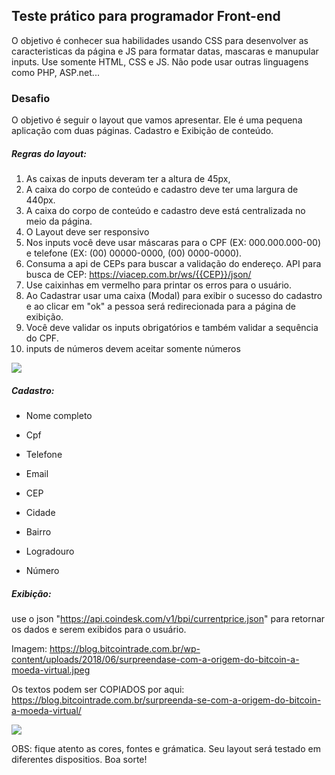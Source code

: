 ## Teste prático para programador Front-end

O objetivo é conhecer sua habilidades usando CSS para desenvolver as caracteristicas da página e JS para formatar datas, mascaras e manupular inputs. Use somente HTML, CSS e JS. Não pode usar outras linguagens como PHP, ASP.net...

### Desafio

O objetivo é seguir o layout que vamos apresentar. Ele é uma pequena aplicação com duas páginas. Cadastro e Exibição de conteúdo.



##### Regras do layout:

1. As caixas de inputs deveram ter a altura de 45px, 
2. A caixa do corpo de conteúdo e cadastro deve ter uma largura de 440px. 
3. A caixa do corpo de conteúdo e cadastro deve está centralizada no meio da página.
4. O Layout deve ser responsivo
5. Nos inputs você deve usar máscaras para o CPF (EX: 000.000.000-00) e telefone (EX: (00) 00000-0000, (00) 0000-0000). 
6. Consuma a api de CEPs para buscar a validação do endereço. API para busca de CEP: https://viacep.com.br/ws/{{CEP}}/json/ 
7. Use caixinhas em vermelho para printar os erros para o usuário.
8. Ao Cadastrar usar uma caixa (Modal) para exibir o sucesso do cadastro e ao clicar em "ok" a pessoa será redirecionada para a página de exibição.
9. Você deve validar os inputs obrigatórios e também validar a sequência do CPF. 
10. inputs de números devem aceitar somente números



![](src\iPad–1.png)

##### Cadastro:

- Nome completo

- Cpf

- Telefone

- Email

- CEP

- Cidade

- Bairro

- Logradouro

- Número

  

##### Exibição:

use o json "https://api.coindesk.com/v1/bpi/currentprice.json" para retornar os dados e serem exibidos para o usuário.

Imagem: https://blog.bitcointrade.com.br/wp-content/uploads/2018/06/surpreendase-com-a-origem-do-bitcoin-a-moeda-virtual.jpeg

Os textos podem ser COPIADOS por aqui: https://blog.bitcointrade.com.br/surpreenda-se-com-a-origem-do-bitcoin-a-moeda-virtual/



![](src\iPad–2.png)



OBS: fique atento as cores, fontes e grámatica. Seu layout será testado em diferentes dispositios. Boa sorte!